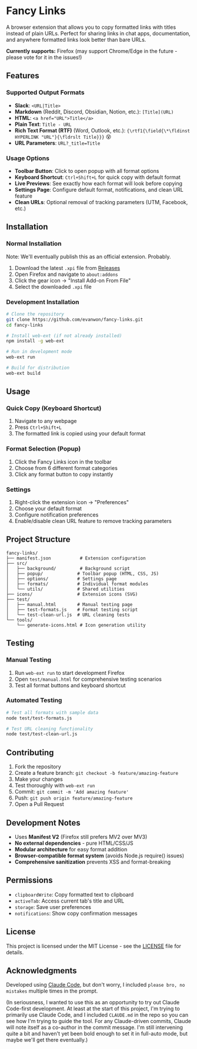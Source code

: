 # Fancy Links
A browser extension that allows you to copy formatted links with titles instead of plain URLs. Perfect for sharing links in chat apps, documentation, and anywhere formatted links look better than bare URLs.

**Currently supports:** Firefox (may support Chrome/Edge in the future - please vote for it in the issues!)

## Features

### Supported Output Formats
- **Slack**: `<URL|Title>`
- **Markdown** (Reddit, Discord, Obsidian, Notion, etc.): `[Title](URL)`
- **HTML**: `<a href="URL">Title</a>`
- **Plain Text**: `Title - URL`
- **Rich Text Format (RTF)** (Word, Outlook, etc.): `{\rtf1{\field{\*\fldinst HYPERLINK "URL"}{\fldrslt Title}}}` :dizzy_face:
- **URL Parameters**: `URL?_title=Title`

### Usage Options
- **Toolbar Button**: Click to open popup with all format options
- **Keyboard Shortcut**: `Ctrl+Shift+L` for quick copy with default format
- **Live Previews**: See exactly how each format will look before copying
- **Settings Page**: Configure default format, notifications, and clean URL feature
- **Clean URLs**: Optional removal of tracking parameters (UTM, Facebook, etc.)

## Installation

### Normal Installation
Note: We'll eventually publish this as an official extension. Probably.

1. Download the latest `.xpi` file from [Releases](https://github.com/evanwon/fancy-links/releases)
2. Open Firefox and navigate to `about:addons`
3. Click the gear icon → "Install Add-on From File"
4. Select the downloaded `.xpi` file

### Development Installation
```bash
# Clone the repository
git clone https://github.com/evanwon/fancy-links.git
cd fancy-links

# Install web-ext (if not already installed)
npm install -g web-ext

# Run in development mode
web-ext run

# Build for distribution
web-ext build
```

## Usage

### Quick Copy (Keyboard Shortcut)
1. Navigate to any webpage
2. Press `Ctrl+Shift+L`
3. The formatted link is copied using your default format

### Format Selection (Popup)
1. Click the Fancy Links icon in the toolbar
2. Choose from 6 different format categories
3. Click any format button to copy instantly

### Settings
1. Right-click the extension icon → "Preferences"
2. Choose your default format
3. Configure notification preferences
4. Enable/disable clean URL feature to remove tracking parameters

## Project Structure
```
fancy-links/
├── manifest.json           # Extension configuration
├── src/
│   ├── background/         # Background script
│   ├── popup/             # Toolbar popup (HTML, CSS, JS)
│   ├── options/           # Settings page
│   ├── formats/           # Individual format modules
│   └── utils/             # Shared utilities
├── icons/                 # Extension icons (SVG)
├── test/
│   ├── manual.html        # Manual testing page
│   ├── test-formats.js    # Format testing script
│   └── test-clean-url.js  # URL cleaning tests
└── tools/
    └── generate-icons.html # Icon generation utility
```

## Testing

### Manual Testing
1. Run `web-ext run` to start development Firefox
2. Open `test/manual.html` for comprehensive testing scenarios
3. Test all format buttons and keyboard shortcut

### Automated Testing
```bash
# Test all formats with sample data
node test/test-formats.js

# Test URL cleaning functionality
node test/test-clean-url.js
```

## Contributing
1. Fork the repository
2. Create a feature branch: `git checkout -b feature/amazing-feature`
3. Make your changes
4. Test thoroughly with `web-ext run`
5. Commit: `git commit -m 'Add amazing feature'`
6. Push: `git push origin feature/amazing-feature`
7. Open a Pull Request

## Development Notes
- Uses **Manifest V2** (Firefox still prefers MV2 over MV3)
- **No external dependencies** - pure HTML/CSS/JS
- **Modular architecture** for easy format addition
- **Browser-compatible format system** (avoids Node.js require() issues)
- **Comprehensive sanitization** prevents XSS and format-breaking

## Permissions
- `clipboardWrite`: Copy formatted text to clipboard
- `activeTab`: Access current tab's title and URL
- `storage`: Save user preferences
- `notifications`: Show copy confirmation messages

## License
This project is licensed under the MIT License - see the [LICENSE](LICENSE) file for details.

## Acknowledgments
Developed using [Claude Code](https://claude.ai/code), but don't worry, I included `please bro, no mistakes` multiple times in the prompt.

(In seriousness, I wanted to use this as an opportunity to try out Claude Code-first development. At least at the start of this project, I'm trying to primarily use Claude Code, and I included `CLAUDE.md` in the repo so you can see how I'm trying to guide the tool. For any Claude-driven commits, Claude will note itself as a co-author in the commit message. I'm still intervening quite a bit and haven't yet been bold enough to set it in full-auto mode, but maybe we'll get there eventually.)